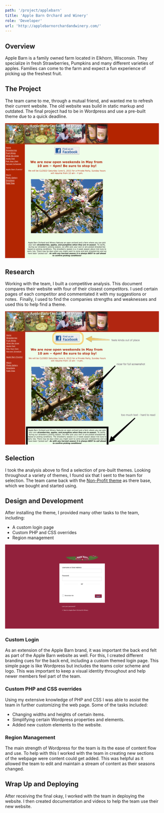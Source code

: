 ```yaml
---
path: '/project/applebarn'
title: 'Apple Barn Orchard and Winery'
role: 'Developer'
url: 'http://applebarnorchardandwinery.com/'
---
```


## Overview

Apple Barn is a family owned farm located in Elkhorn, Wisconsin. They specialize in fresh Strawberries, Pumpkins and many different varieties of apples. Families can come to the farm and expect a fun experience of picking up the freshest fruit.

## The Project

The team came to me, through a mutual friend, and wanted me to refresh their current website. The old website was build in static markup and outdated. The final project had to be in Wordpress and use a pre-built theme due to a quick deadline.

![The Old Website](./old-website.png)

## Research

Working with the team, I built a competitive analysis. This document compares their website with four of their closest competitors. I used certain pages of each competitor and commentated it with my suggestions or notes.  Finally, I used to find the companies strengths and weaknesses and used this to help find a theme.

![Sample of Competitive Analysis](./ana.png)

## Selection

I took the analysis above to find a selection of pre-built themes. Looking throughout a variety of themes, I found six that I sent to the team for selection. The team came back with the [Non-Profit theme](https://organicthemes.com/theme/non-profit-theme/) as there base, which we bought and started using.

## Design and Development

After installing the theme, I provided many other tasks to the team, including:

* A custom login page
* Custom PHP and CSS overrides
* Region management

![Login Screen](./login.png)

### Custom Login

As an extension of the Apple Barn brand, it was important the back end felt as part of the Apple Barn website as well. For this, I created different branding cues for the back end, including a custom themed login page. This simple page is like Wordpress but includes the teams color scheme and logo. This was important to keep a visual identity throughout and help newer members feel part of the team.

### Custom PHP and CSS overrides

Using my extensive knowledge of PHP and CSS I was able to assist the team in further customizing the web page. Some of the tasks included:

* Changing widths and heights of certain items.
* Simplifying certain Wordpress properties and elements.
* Added new custom elements to the website.

### Region Management

The main strength of Wordpress for the team is its the ease of content flow and use. To help with this I worked with the team in creating new sections of the webpage were content could get added. This was helpful as it allowed the team to edit and maintain a stream of content as their seasons changed.

## Wrap Up and Deploying

After receiving the final okay, I worked with the team in deploying the website. I then created documentation and videos to help the team use their new website.
